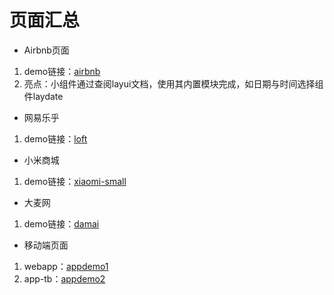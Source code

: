 # 页面汇总
+ Airbnb页面  
1. demo链接：[airbnb](https://whrice.github.io/webDesign/airbnb/html/index.html)
2. 亮点：小组件通过查阅layui文档，使用其内置模块完成，如日期与时间选择组件laydate

+ 网易乐乎
1. demo链接：[loft](https://whrice.github.io/webDesign/loft-web/html/index.html)

+ 小米商城
1. demo链接：[xiaomi-small](https://whrice.github.io/webDesign/xiaomi-mall/index.html)

+ 大麦网
1. demo链接：[damai](https://whrice.github.io/webDesign/damai/index.html)

+ 移动端页面
1. webapp：[appdemo1](https://whrice.github.io/webDesign/webapp/index.html)
2. app-tb：[appdemo2](https://whrice.github.io/webDesign/app-tb/index.html)
 
